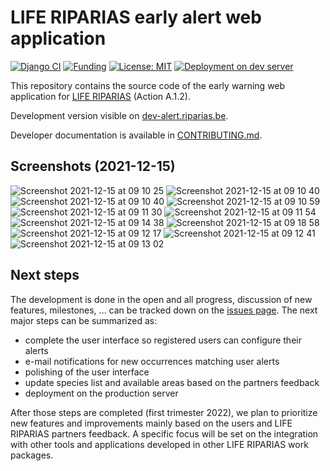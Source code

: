 # LIFE RIPARIAS early alert web application

<!-- badges: start -->
[![Django CI](https://github.com/riparias/early-warning-webapp/actions/workflows/django_tests.yml/badge.svg)](https://github.com/riparias/early-warning-webapp/actions/workflows/django_tests.yml)
[![Funding](https://img.shields.io/static/v1?label=powered+by&message=LIFE+RIPARIAS&labelColor=323232&color=00a58d)](https://www.riparias.be/)
[![License: MIT](https://img.shields.io/badge/License-MIT-yellow.svg)](https://opensource.org/licenses/MIT)
[![Deployment on dev server](https://github.com/riparias/early-warning-webapp/actions/workflows/deploy_dev_server.yml/badge.svg)](https://github.com/riparias/early-warning-webapp/actions/workflows/deploy_dev_server.yml)
<!-- badges: end -->

This repository contains the source code of the early warning web application for [LIFE RIPARIAS](https://www.riparias.be/) (Action A.1.2).

Development version visible on [dev-alert.riparias.be](http://dev-alert.riparias.be/).

Developer documentation is available in [CONTRIBUTING.md](CONTRIBUTING.md).

## Screenshots (2021-12-15)
![Screenshot 2021-12-15 at 09 10 25](https://user-images.githubusercontent.com/386387/146151336-b4903222-5409-41ee-8e8c-6fe71c15dce2.png)
![Screenshot 2021-12-15 at 09 10 40](https://user-images.githubusercontent.com/386387/146151347-b57d0bfb-9733-403b-8fb1-267cd2a192fd.png)
![Screenshot 2021-12-15 at 09 10 40](https://user-images.githubusercontent.com/386387/146151422-35488c88-6e94-4902-9a7a-632668cd2b87.png)
![Screenshot 2021-12-15 at 09 10 59](https://user-images.githubusercontent.com/386387/146151441-767b2111-de08-495f-8b77-ad0c876dfdbc.png)
![Screenshot 2021-12-15 at 09 11 30](https://user-images.githubusercontent.com/386387/146151474-088c81b5-33a3-4864-a5d4-b6df7436002f.png)
![Screenshot 2021-12-15 at 09 11 54](https://user-images.githubusercontent.com/386387/146151489-1a0b7a31-a8e3-4fb4-bc8c-23413e488b91.png)
![Screenshot 2021-12-15 at 09 14 38](https://user-images.githubusercontent.com/386387/146151573-8d28d482-ec7d-4dd3-8ee8-e71a66877974.png)
![Screenshot 2021-12-15 at 09 18 58](https://user-images.githubusercontent.com/386387/146151579-ac6dee72-3a51-49bd-9d7b-6b6f114d3236.png)
![Screenshot 2021-12-15 at 09 12 17](https://user-images.githubusercontent.com/386387/146151509-4259f981-9a7e-403f-a7b1-7fb986b794e4.png)
![Screenshot 2021-12-15 at 09 12 41](https://user-images.githubusercontent.com/386387/146151514-ff5d4067-68cc-480e-9ffe-165065fd2ebd.png)
![Screenshot 2021-12-15 at 09 13 02](https://user-images.githubusercontent.com/386387/146151541-9abb2b86-6d3b-462e-932f-40889d39567e.png)


## Next steps

The development is done in the open and all progress, discussion of new features, milestones, ... can be tracked down 
on the [issues page](https://github.com/riparias/early-warning-webapp/issues). The next major steps can be summarized 
as:

- complete the user interface so registered users can configure their alerts
- e-mail notifications for new occurrences matching user alerts
- polishing of the user interface
- update species list and available areas based on the partners feedback
- deployment on the production server

After those steps are completed (first trimester 2022), we plan to prioritize new features and improvements mainly based 
on the users and LIFE RIPARIAS partners feedback. A specific focus will be set on the integration with other tools and
applications developed in other LIFE RIPARIAS work packages.